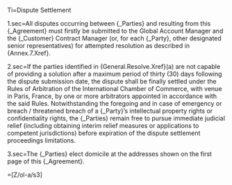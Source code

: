 Ti=Dispute Settlement 

1.sec=All disputes occurring between {_Parties} and resulting from this {_Agreement} must firstly be submitted to the Global Account Manager and the {_Customer} Contract Manager (or, for each {_Party}, other designated senior representatives) for attempted resolution as described in {Annex.7.Xref}.

2.sec=If the parties identified in {General.Resolve.Xref}(a) are not capable of providing a solution after a maximum period of thirty (30) days following the dispute submission date, the dispute shall be finally settled under the Rules of Arbitration of the International Chamber of Commerce, with venue in Paris, France, by one or more arbitrators appointed in accordance with the said Rules. Notwithstanding the foregoing and in case of emergency or breach / threatened breach of a {_Party}’s intellectual property rights or confidentiality rights, the {_Parties} remain free to pursue immediate judicial relief (including obtaining interim relief measures or applications to competent jurisdictions) before expiration of the dispute settlement proceedings limitations.

3.sec=The {_Parties} elect domicile at the addresses shown on the first page of this {_Agreement}.

=[Z/ol-a/s3]
